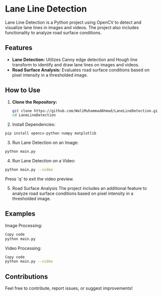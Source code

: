 # Lane Line Detection

Lane Line Detection is a Python project using OpenCV to detect and visualize lane lines in images and videos. The project also includes functionality to analyze road surface conditions.

## Features

- **Lane Detection:** Utilizes Canny edge detection and Hough line transform to identify and draw lane lines on images and videos.
- **Road Surface Analysis:** Evaluates road surface conditions based on pixel intensity in a thresholded image.

## How to Use

1. **Clone the Repository:**
   ```bash
   git clone https://github.com/WaliMuhammadAhmad/LaneLineDetection.git
   cd LaneLineDetection
   ```
2. Install Dependencies:

```bash
pip install opencv-python numpy matplotlib
```
3. Run Lane Detection on an Image:

```bash
python main.py
```
4. Run Lane Detection on a Video:

```bash
python main.py --video
```
Press 'q' to exit the video preview.

5. Road Surface Analysis
The project includes an additional feature to analyze road surface conditions based on pixel intensity in a thresholded image.

## Examples
Image Processing:

```bash
Copy code
python main.py
```
Video Processing:

```bash
Copy code
python main.py --video
```

## Contributions
Feel free to contribute, report issues, or suggest improvements!
